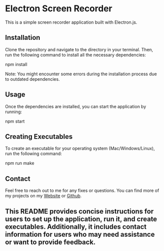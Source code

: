 # Electron Screen Recorder

This is a simple screen recorder application built with Electron.js.

## Installation

Clone the repository and navigate to the directory in your terminal. Then, run the following command to install all the necessary dependencies:

npm install

Note: You might encounter some errors during the installation process due to outdated dependencies.

## Usage
Once the dependencies are installed, you can start the application by running:

npm start

## Creating Executables
To create an executable for your operating system (Mac/Windows/Linux), run the following command:

npm run make

## Contact
Feel free to reach out to me for any fixes or questions. You can find more of my projects on my <a href="https://www.ahasanulkarim.xyz/">Website</a> or <a href="https://github.com/AhasanKarim">Github</a>.



## This README provides concise instructions for users to set up the application, run it, and create executables. Additionally, it includes contact information for users who may need assistance or want to provide feedback.
